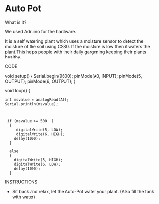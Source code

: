 # Auto Pot
What is it?

We used Adruino for the hardware.




It is a self watering plant which uses a moisture sensor to detect the moisture of the soil using CSS0. If the moisture is low then it waters the plant.This helps people with their daily gargening keeping their plants healthy.  

CODE





void setup() {
  Serial.begin(9600);
  pinMode(A0, INPUT);
  pinMode(5, OUTPUT);
  pinMode(6, OUTPUT);
}
 
void loop() {


    int msvalue = analogRead(A0);
    Serial.println(msvalue);
 
 
 
     if (msvalue >= 500  )
      {
         digitalWrite(5, LOW);
         digitalWrite(6, HIGH);
        delay(1000);
      }
 
      else
      {
        digitalWrite(5, HIGH);
        digitalWrite(6, LOW);
        delay(1000);
      }
      
      
      
      
INSTRUCTIONS
- Sit back and relax, let the Auto-Pot water your plant. (Also fill the tank with water)
